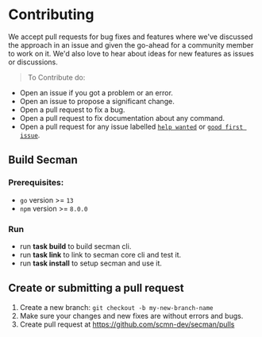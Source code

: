 # Contributing

We accept pull requests for bug fixes and features where we've discussed the approach in an issue and given the go-ahead for a community member to work on it.
We'd also love to hear about ideas for new features as issues or discussions.

> To Contribute do:

* Open an issue if you got a problem or an error.
* Open an issue to propose a significant change.
* Open a pull request to fix a bug.
* Open a pull request to fix documentation about any command.
* Open a pull request for any issue labelled [`help wanted`][hw] or [`good first issue`][gfi].

## Build Secman

### Prerequisites:

- `go` version >= `13`
- `npm` version >= `8.0.0`

### Run

* run **task build** to build secman cli.
* run **task link** to link to secman core cli and test it.
* run **task install** to setup secman and use it.

## Create or submitting a pull request

1. Create a new branch: `git checkout -b my-new-branch-name`
2. Make sure your changes and new fixes are without errors and bugs.
3. Create pull request at https://github.com/scmn-dev/secman/pulls

[hw]: https://github.com/scmn-dev/secman/labels/help%20wanted
[gfi]: https://github.com/scmn-dev/secman/labels/good%20first%20issue
[code-of-conduct]: ./CODE-OF-CONDUCT.md
